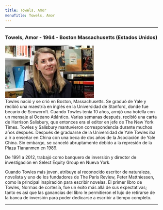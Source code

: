 ```yaml
---
title: Towels, Amor
menuTitle: Towels, Amor
---
```

***
### Towels, Amor - 1964 - Boston Massachusetts (Estados Unidos)
!["Imagen no encontrada"](TibuleacTatiana.jpg)  
Towles nació y se crió en Boston, Massachusetts. Se graduó de Yale y recibió una maestría en inglés en la Universidad de Stanford, donde fue becario de Scowcroft. Cuando Towles tenía 10 años, arrojó una botella con un mensaje al Océano Atlántico. Varias semanas después, recibió una carta de Harrison Salisbury, que entonces era el editor en jefe de The New York Times. Towles y Salisbury mantuvieron correspondencia durante muchos años después.
Después de graduarse de la Universidad de Yale Towles iba a ir a enseñar en China con una beca de dos años de la Asociación de Yale China. Sin embargo, se canceló abruptamente debido a la represión de la Plaza Tiananmen en 1989.

De 1991 a 2012, trabajó como banquero de inversión y director de investigación en Select Equity Group en Nueva York.

Cuando Towles más joven, atribuye al reconocido escritor de naturaleza, novelista y uno de los fundadores de The Paris Review, Peter Matthiessen, como la principal inspiración para escribir novelas. El primer libro de Towles, Normas de cortesía, fue un éxito más allá de sus expectativas; tanto es así que las ganancias del libro le permitieron el lujo de retirarse de la banca de inversión para poder dedicarse a escribir a tiempo completo.
***